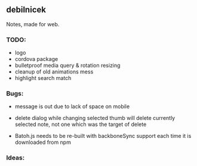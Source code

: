 ## debilnicek

Notes, made for web.

### TODO:

- logo
- cordova package
- bulletproof media query & rotation resizing
- cleanup of old animations mess
- highlight search match

### Bugs:

- message is out due to lack of space on mobile

- delete dialog while changing selected thumb will delete currently selected note,
    not one which was the target of delete

- Batoh.js needs to be re-built with backboneSync support
    each time it is downloaded from npm

### Ideas:

